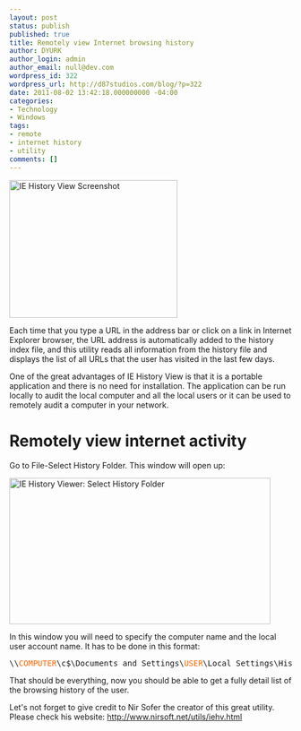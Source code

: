 ```yaml
---
layout: post
status: publish
published: true
title: Remotely view Internet browsing history
author: DYURK
author_login: admin
author_email: null@dev.com
wordpress_id: 322
wordpress_url: http://d87studios.com/blog/?p=322
date: 2011-08-02 13:42:18.000000000 -04:00
categories:
- Technology
- Windows
tags:
- remote
- internet history
- utility
comments: []
---
```


<a href="http://d87studios.com/blog/wp-content/uploads/2011/08/iehistory1.png"><img class="size-medium wp-image-332" title="IE History View Screenshot " src="http://d87studios.com/blog/wp-content/uploads/2011/08/iehistory1-300x246.png" alt="IE History View Screenshot" width="300" height="246" /></a>

Each time that you type a URL in the address bar or click on a link in Internet Explorer browser, the URL address is automatically added to the history index file, and this utility reads all information from the history file and displays the list of all URLs that the user has visited in the last few days.

One of the great advantages of IE History View is that it is a portable application and there is no need for installation. The application can be run locally to audit the local computer and all the local users or it can be used to remotely audit a computer in your network.
<h1>Remotely view internet activity</h1>
Go to File-Select History Folder. This window will open up:

<a href="http://d87studios.com/blog/wp-content/uploads/2011/08/iehistory2.png"><img class="size-full wp-image-328" title="IE History Viewer: Select History Folder" src="http://d87studios.com/blog/wp-content/uploads/2011/08/iehistory2.png" alt="IE History Viewer: Select History Folder" width="466" height="261" /></a>

In this window you will need to specify the computer name and the local user account name. It has to be done in this format:
<pre class="wp-caption">\\<span style="color: #ff6600;">COMPUTER</span>\c$\Documents and Settings\<span style="color: #ff6600;">USER</span>\Local Settings\History</pre>
That should be everything, now you should be able to get a fully detail list of the browsing history of the user.

Let's not forget to give credit to Nir Sofer the creator of this great utility. Please check his website: <a href="http://www.nirsoft.net/utils/iehv.html">http://www.nirsoft.net/utils/iehv.html</a>

&nbsp;
